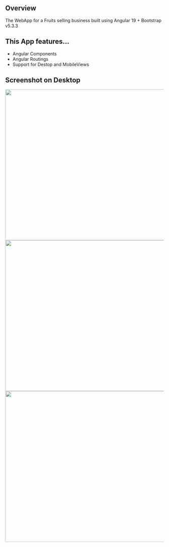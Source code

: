 <h2>Overview</h2>
The WebApp for a Fruits selling business built using Angular 19 + Bootstrap v5.3.3

<h2>This App features...</h2>
<ul>
  <li>Angular Components</li>
  <li>Angular Routings</li>
  <li>Support for Destop and MobileViews</li>
</ul>

<h2>Screenshot on Desktop</h2>
<img src="https://github.com/user-attachments/assets/1606866c-5c21-4b8b-b737-b86a0d0c7186" width="700" height="480">
<img src="https://github.com/user-attachments/assets/dbb42a6e-3384-4888-a444-72fb5727cef2" width="700" height="480">
<img src="https://github.com/user-attachments/assets/3039e459-1ed9-4c19-a898-a50c230ca862" width="700" height="480">
